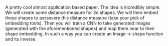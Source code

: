 A pretty cool almost application based paper. The idea is incredibly simple. We will create some distance measure for 3d shapes. We will then embed these shapes to persevere this distance measure (take your pick of embedding tools). Then you will train a CNN to take generated images (generated with the aforementioned shapes) and map them near to their shape embedding. In such a way you can create an Image -> shape function and its inverse.
